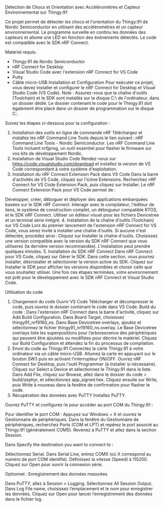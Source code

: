 Détection de Chocs et Orientation avec Accéléromètres et Capteur Environnemental sur Thingy:91

Ce projet permet de détecter les chocs et l'orientation du Thingy:91 de Nordic Semiconductor en utilisant des accéléromètres et un capteur environnemental. Le programme surveille en continu les données des capteurs et allume une LED en fonction des événements détectés. Le code est compatible avec le SDK nRF Connect.

Matériel requis:
- Thingy:91 de Nordic Semiconductor
- nRF Connect for Desktop
- Visual Studio Code avec l'extension nRF Connect for VS Code
- Putty
- Câble micro-USB
Installation et Configuration
Pour exécuter ce projet, vous devez installer et configurer le nRF Connect for Desktop et Visual Studio Code (VS Code). Note : Assurez-vous que la chaîne d'outils (Toolchain) et le SDK sont installés sur le disque C:\ de l'ordinateur, dans un dossier dédié. Le dossier contenant le code pour le Thingy:91 doit également être placé dans un dossier de programmation sur le disque C:.

Suivez les étapes ci-dessous pour la configuration :

1. Installation des outils en ligne de commande nRF
Téléchargez et installez les nRF Command Line Tools depuis le lien suivant : nRF Command Line Tools - Nordic Semiconductor.
Les nRF Command Line Tools incluent nrfjprog, un outil essentiel pour flasher le firmware sur vos kits de développement Nordic.
2. Installation de Visual Studio Code
Rendez-vous sur https://code.visualstudio.com/download et installez la version de VS Code correspondant à votre système d'exploitation.
3. Installation du nRF Connect Extension Pack dans VS Code
Dans la barre d'activités de VS Code, cliquez sur l'icône Extensions.
Recherchez nRF Connect for VS Code Extension Pack, puis cliquez sur Installer.
Le nRF Connect Extension Pack pour VS Code permet de :

Développer, créer, déboguer et déployer des applications embarquées basées sur le SDK nRF Connect.
Interagir avec le compilateur, l'éditeur de liens, le système de construction complet, un débogueur compatible RTOS, et le SDK nRF Connect.
Utiliser un éditeur visuel pour les fichiers Devicetree et un terminal série intégré.
4. Installation de la chaîne d'outils (Toolchain) sur VS Code
Lors du premier lancement de l'extension nRF Connect for VS Code, vous serez invité à installer une chaîne d'outils. Si aucune n'est détectée, procédez ainsi :
Cliquez sur Installer la chaîne d'outils.
Choisissez une version compatible avec la version du SDK nRF Connect que vous utiliserez (la dernière version recommandée).
L'installation peut prendre quelques minutes.
5. Installation du SDK nRF Connect
Dans nRF Connect pour VS Code, cliquez sur Gérer le SDK.
Dans cette section, vous pourrez installer, désinstaller et sélectionner la version active du SDK.
Cliquez sur Installer le SDK pour afficher les versions disponibles et choisir celle que vous souhaitez utiliser.
Une fois ces étapes terminées, votre environnement est prêt pour le développement avec le SDK nRF Connect et Visual Studio Code.

Utilisation du code
1. Chargement du code
Ouvrir VS Code
Télécharger et décompresser le code, puis ouvrez le dossier contenant le code dans VS Code.
Build du code :
Dans l'extension nRF Connect dans la barre d'activité, cliquez sur Add Build Configuration.
Dans Board Target, choisissez thingy91_nrf9160_ns.
Dans Base Devicetree overlays, ajoutez et sélectionnez le fichier thingy91_nrf9160_ns.overlay.
Le Base Devicetree overlays liste les superpositions pour l’arborescence des périphériques qui peuvent être ajoutées ou modifiées pour décrire le matériel.
Cliquez sur Build Configuration et attendez la fin du processus de compilation.
2. Envoi du code au Thingy:91
Connectez la carte Thingy:91 à votre ordinateur via un câble micro-USB.
Allumez la carte en appuyant sur le bouton SW3 puis en activant l'interrupteur ON/OFF.
Ouvrez nRF Connect for Desktop, puis l'outil Programmer (à installer si nécessaire).
Cliquez sur Select a Device et sélectionnez le Thingy:91 dans la liste.
Dans Add File, cliquez sur Browse, allez dans le dossier du code > build/zephyr, et sélectionnez app_signed.hex.
Cliquez ensuite sur Write, puis Write à nouveau dans la fenêtre de confirmation pour flasher le code.
3. Récupération des données avec PuTTY
Installez PuTTY.

Ouvrez PuTTY et configurez-le pour accéder au port COM du Thingy:91 :

Pour identifier le port COM :
Appuyez sur Windows + X et ouvrez le Gestionnaire de périphériques.
Dans la fenêtre du Gestionnaire de périphériques, recherchez Ports (COM et LPT) et repérez le port associé au Thingy:91 (généralement COM5).
Revenez à PuTTY et allez dans la section Session.

Dans Specify the destination you want to connect to :

Sélectionnez Serial.
Dans Serial Line, entrez COMX (où X correspond au numéro de port COM identifié).
Définissez la vitesse (Speed) à 115200.
Cliquez sur Open pour ouvrir la connexion série.

Optionnel : Enregistrement des données mesurées

Dans PuTTY, allez à Session > Logging.
Sélectionnez All Session Output.
Dans Log File name, choisissez l’emplacement et le nom pour enregistrer les données.
Cliquez sur Open pour lancer l’enregistrement des données dans le fichier log.
